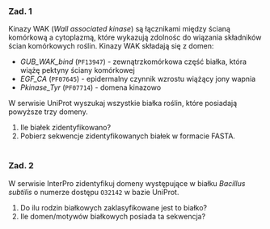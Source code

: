 ### Zad. 1
Kinazy WAK (*Wall associated kinase*) są łącznikami między ścianą komórkową a cytoplazmą, które wykazują zdolnośc do wiązania składników ścian komórkowych roślin. Kinazy WAK składają się z domen:
* *GUB_WAK_bind* (`PF13947`) - zewnątrzkomórkowa część białka, która wiążę pektyny ściany komórkowej
* *EGF_CA* (`PF07645`) - epidermalny czynnik wzrostu wiążący jony wapnia
* *Pkinase_Tyr* (`PF07714`) - domena kinazowo

W serwisie UniProt wyszukaj wszystkie białka roślin, które posiadają powyższe trzy domeny.

1. Ile białek zidentyfikowano?
2. Pobierz sekwencje zidentyfikowanych białek w formacie FASTA. 
<br/><br/>

### Zad. 2
W serwisie InterPro zidentyfikuj domeny występujące w białku *Bacillus subtilis* o numerze dostępu `O32142` w bazie UniProt.

1. Do ilu rodzin białkowych zaklasyfikowane jest to białko?
2. Ile domen/motywów białkowych posiada ta sekwencja?